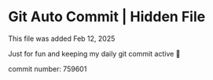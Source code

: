 # Git Auto Commit | Hidden File

This file was added Feb 12, 2025

Just for fun and keeping my daily git commit active 🤪

commit number: 759601
